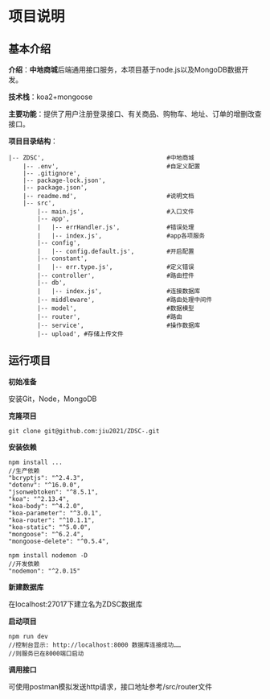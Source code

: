 # 项目说明

## 基本介绍

**介绍**：**中地商城**后端通用接口服务，本项目基于node.js以及MongoDB数据开发。

**技术栈**：koa2+mongoose

**主要功能**：提供了用户注册登录接口、有关商品、购物车、地址、订单的增删改查接口。

**项目目录结构**：

```
|-- ZDSC', 									#中地商城
    |-- .env', 								#自定义配置
    |-- .gitignore',
    |-- package-lock.json',
    |-- package.json',
    |-- readme.md', 						#说明文档
    |-- src',
        |-- main.js', 						#入口文件
        |-- app',
        |   |-- errHandler.js', 			#错误处理
        |   |-- index.js', 					#app各项服务
        |-- config',
        |   |-- config.default.js', 		#开启配置
        |-- constant',
        |   |-- err.type.js', 				#定义错误
        |-- controller', 					#路由控件
        |-- db',
        |   |-- index.js', 					#连接数据库
        |-- middleware', 					#路由处理中间件
        |-- model', 						#数据模型
        |-- router', 						#路由
        |-- service', 						#操作数据库  
        |-- upload', #存储上传文件
```

## 运行项目

**初始准备**

安装Git，Node，MongoDB

**克隆项目**

```
git clone git@github.com:jiu2021/ZDSC-.git
```

**安装依赖**

```
npm install ...
//生产依赖
"bcryptjs": "^2.4.3",
"dotenv": "^16.0.0",
"jsonwebtoken": "^8.5.1",
"koa": "^2.13.4",
"koa-body": "^4.2.0",
"koa-parameter": "^3.0.1",
"koa-router": "^10.1.1",
"koa-static": "^5.0.0",
"mongoose": "^6.2.4",
"mongoose-delete": "^0.5.4",
```

```
npm install nodemon -D
//开发依赖
"nodemon": "^2.0.15"
```

**新建数据库**

在localhost:27017下建立名为ZDSC数据库

**启动项目**

```
npm run dev
//控制台显示: http://localhost:8000 数据库连接成功……
//则服务已在8000端口启动
```

**调用接口**

可使用postman模拟发送http请求，接口地址参考/src/router文件
